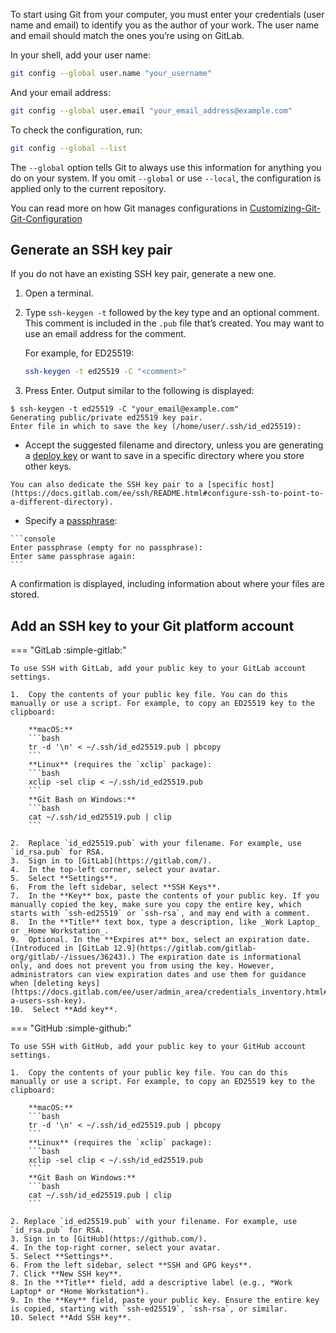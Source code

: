 To start using Git from your computer, you must enter your credentials (user name and email) to identify you as the author of your work. The user name and email should match the ones you’re using on GitLab.

In your shell, add your user name:

```bash
git config --global user.name "your_username"
```

And your email address:

```bash
git config --global user.email "your_email_address@example.com"
```

To check the configuration, run:

```bash
git config --global --list
```

The `--global` option tells Git to always use this information for anything you do on your system. If you omit `--global` or use `--local`, the configuration is applied only to the current repository.

You can read more on how Git manages configurations in [Customizing-Git-Git-Configuration](https://git-scm.com/book/en/v2/Customizing-Git-Git-Configuration)

## Generate an SSH key pair

If you do not have an existing SSH key pair, generate a new one.

1.  Open a terminal.
2.  Type `ssh-keygen -t` followed by the key type and an optional comment. This comment is included in the `.pub` file that’s created. You may want to use an email address for the comment.
    
    For example, for ED25519:
    
    ```bash
    ssh-keygen -t ed25519 -C "<comment>"
    ```
    
3. Press Enter. Output similar to the following is displayed:

```console
$ ssh-keygen -t ed25519 -C "your_email@example.com"
Generating public/private ed25519 key pair.
Enter file in which to save the key (/home/user/.ssh/id_ed25519):
```

   - Accept the suggested filename and directory, unless you are generating a [deploy key](https://docs.gitlab.com/ee/user/project/deploy_keys/index.html) or want to save in a specific directory where you store other keys.
    
    You can also dedicate the SSH key pair to a [specific host](https://docs.gitlab.com/ee/ssh/README.html#configure-ssh-to-point-to-a-different-directory).
    
   - Specify a [passphrase](https://www.ssh.com/ssh/passphrase/):
    
    ```console
    Enter passphrase (empty for no passphrase):
    Enter same passphrase again:
    ```
    
A confirmation is displayed, including information about where your files are stored.

## Add an SSH key to your Git platform account

=== "GitLab :simple-gitlab:"

    To use SSH with GitLab, add your public key to your GitLab account settings.

    1.  Copy the contents of your public key file. You can do this manually or use a script. For example, to copy an ED25519 key to the clipboard:

        **macOS:**
        ```bash
        tr -d '\n' < ~/.ssh/id_ed25519.pub | pbcopy
        ```
        **Linux** (requires the `xclip` package):
        ```bash
        xclip -sel clip < ~/.ssh/id_ed25519.pub
        ```
        **Git Bash on Windows:**
        ```bash
        cat ~/.ssh/id_ed25519.pub | clip
        ```

    2.  Replace `id_ed25519.pub` with your filename. For example, use `id_rsa.pub` for RSA.
    3.  Sign in to [GitLab](https://gitlab.com/).
    4.  In the top-left corner, select your avatar.
    5.  Select **Settings**.
    6.  From the left sidebar, select **SSH Keys**.
    7.  In the **Key** box, paste the contents of your public key. If you manually copied the key, make sure you copy the entire key, which starts with `ssh-ed25519` or `ssh-rsa`, and may end with a comment.
    8.  In the **Title** text box, type a description, like _Work Laptop_ or _Home Workstation_.
    9.  Optional. In the **Expires at** box, select an expiration date. (Introduced in [GitLab 12.9](https://gitlab.com/gitlab-org/gitlab/-/issues/36243).) The expiration date is informational only, and does not prevent you from using the key. However, administrators can view expiration dates and use them for guidance when [deleting keys](https://docs.gitlab.com/ee/user/admin_area/credentials_inventory.html#delete-a-users-ssh-key).
    10.  Select **Add key**.

=== "GitHub :simple-github:"

    To use SSH with GitHub, add your public key to your GitHub account settings.

    1.  Copy the contents of your public key file. You can do this manually or use a script. For example, to copy an ED25519 key to the clipboard:

        **macOS:**
        ```bash
        tr -d '\n' < ~/.ssh/id_ed25519.pub | pbcopy
        ```
        **Linux** (requires the `xclip` package):
        ```bash
        xclip -sel clip < ~/.ssh/id_ed25519.pub
        ```
        **Git Bash on Windows:**
        ```bash
        cat ~/.ssh/id_ed25519.pub | clip
        ```

    2. Replace `id_ed25519.pub` with your filename. For example, use `id_rsa.pub` for RSA.
    3. Sign in to [GitHub](https://github.com/).
    4. In the top-right corner, select your avatar.
    5. Select **Settings**.
    6. From the left sidebar, select **SSH and GPG keys**.
    7. Click **New SSH key**.
    8. In the **Title** field, add a descriptive label (e.g., *Work Laptop* or *Home Workstation*).
    9. In the **Key** field, paste your public key. Ensure the entire key is copied, starting with `ssh-ed25519`, `ssh-rsa`, or similar.
    10. Select **Add SSH key**.
